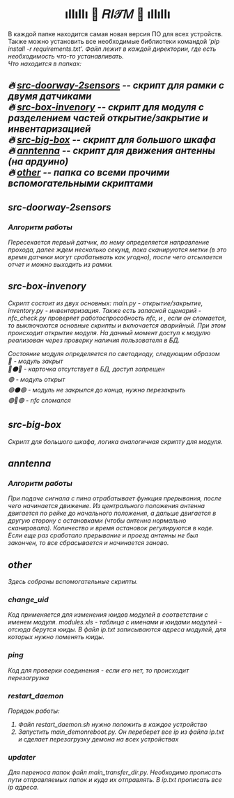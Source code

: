 <h1 align="center"> ıllıllı   🎀  𝑅𝐼𝒯𝑀  🎀   ıllıllı </h1>

В каждой папке находится самая новая версия ПО для всех устройств. Также можно установить все необходимые библиотеки командой <i>'pip install -r requirements.txt'<i>. Файл лежит в каждой директории, где есть необходимость что-то устанавливать.<br>
Что находится в папках:<br>

🔥 [src-doorway-2sensors](#src-doorway-2sensors) -- скрипт для рамки с двумя датчиками<br>
🔥 [src-box-invenory](#src-box-invenory) -- скрипт для модуля с разделением частей открытие/закрытие и инвентаризацией<br>
🔥 [src-big-box](#src-big-box) -- скрипт для большого шкафа<br>
🔥 [anntenna](#anntenna) -- скрипт для движения антенны (на ардуино)<br>
🔥 [other](#other) -- папка со всеми прочими вспомогательными скриптами<br>
---
<h2><a name="src-doorway-2sensors">src-doorway-2sensors</a></h2>

<h3>Алгоритм работы</h3>
Пересекается первый датчик, по нему определяется направление прохода, далее ждем несколько секунд, пока сканируются метки (в это время датчики могут срабатывать как угодно), после чего отсылается отчет и можно выходить из рамки.
<h2><a name="src-box-invenory">src-box-invenory</a></h2>

Скрипт состоит из двух основных: main.py - открытие/закрытие, inventory.py - инвентаризация. 
Также есть запасной сценарий - nfc_check.py проверяет работоспрособность nfc, и , если он сломается, то выключаются основные скрипты и включается аварийный. При этом происходит открытие модуля.
На данный момент доступ к модулю реализован через проверку наличия пользователя в БД.<br>

Состояние модуля определяется по светодиоду, следующим образом<br>
🔴 - модуль закрыт<br>
🔴⚫️🔴 - карточка отсутствует в БД, доступ запрещен<br>
🟢 - модуль открыт<br>
🟢⚫️🟢 - модуль не закрылся до конца, нужно перезакрыть<br>
🟢🔴🟢 - nfc сломался<br>
<h2><a name="src-big-box">src-big-box</a></h2>
Скрипт для большого шкафа, логика аналогичная скрипту для модуля.

<h2><a name="anntenna">anntenna</a></h2>

<h3>Алгоритм работы</h3>
При подаче сигнала с пина отрабатывает функция прерывания, после чего начинается движение. Из центрального положения антенна двигается по рейке до начального положения, а дальше двигается в другую сторону с остановками (чтобы антенна нормально сканировала). Количество и время остановок регулируются в коде.
Если еще раз сработало прерывание и проезд антенны не был закончен, то все сбрасывается и начинается заново.

<h2><a name="other">other</a></h2>
Здесь собраны вспомогательные скрипты.

<h3>change_uid</h3>

Код применяется для изменения юидов модулей в соответствии с именем модуля. modules.xls - таблица с именами и юидами модулей - отсюда берутся юиды. В файл ip.txt записываются адреса модулей, для которых нужно поменять юиды.<br>

<h3>ping</h3>

Код для проверки соединения - если его нет, то происходит перезагрузка<br>

<h3>restart_daemon</h3>

Порядок работы:<br>
1) Файл restart_daemon.sh нужно положить в каждое устройство<br>
2) Запустить main_demonreboot.py. Он переберет все ip из файла ip.txt и сделает перезагрузку демона на всех устройствах<br>

<h3>updater</h3>

Для переноса папок файл main_transfer_dir.py. Необходимо прописать пути отправляемых папок и куда их отправлять. 
В ip.txt прописать все ip адреса.
